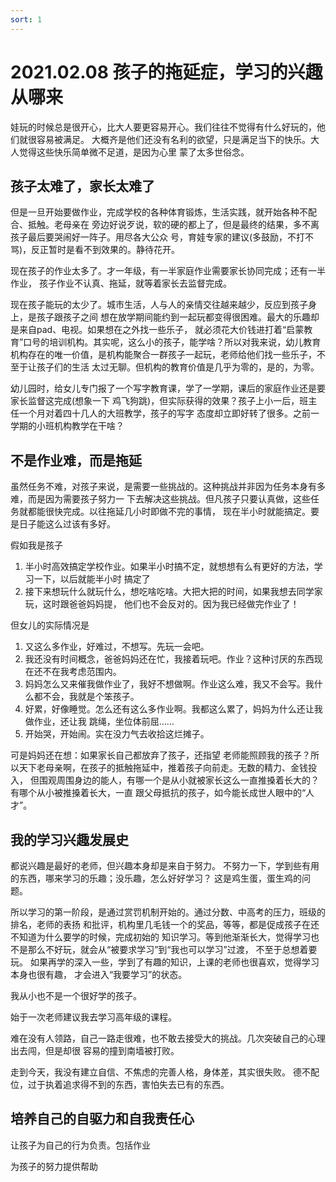 ```yaml
---
sort: 1
---
```


# 2021.02.08 孩子的拖延症，学习的兴趣从哪来

娃玩的时候总是很开心，比大人要更容易开心。我们往往不觉得有什么好玩的，他们就很容易被满足。
大概齐是他们还没有名利的欲望，只是满足当下的快乐。大人觉得这些快乐简单微不足道，是因为心里
蒙了太多世俗念。

## 孩子太难了，家长太难了
但是一旦开始要做作业，完成学校的各种体育锻炼，生活实践，就开始各种不配合、抵触。老母亲在
旁边好说歹说，软的硬的都上了，但是最终的结果，多不离孩子最后要哭闹好一阵子。用尽各大公众
号，育娃专家的建议(多鼓励，不打不骂)，反正暂时是看不到效果的。静待花开。

现在孩子的作业太多了。才一年级，有一半家庭作业需要家长协同完成；还有一半作业，
孩子作业不认真、拖延，就等着家长去监督完成。

现在孩子能玩的太少了。城市生活，人与人的亲情交往越来越少，反应到孩子身上，是孩子跟孩子之间
想在放学期间能约到一起玩都变得很困难。最大的乐趣却是来自pad、电视。如果想在之外找一些乐子，
就必须花大价钱进打着“启蒙教育”口号的培训机构。其实呢，这么小的孩子，能学啥？所以对我来说，幼儿教育
机构存在的唯一价值，是机构能聚合一群孩子一起玩，老师给他们找一些乐子，不至于让孩子们的生活
太过无聊。但机构的教育价值是几乎为零的，是的，为零。

幼儿园时，给女儿专门报了一个写字教育课，学了一学期，课后的家庭作业还是要家长监督这完成(想象一下
鸡飞狗跳)，但实际获得的效果？孩子上小一后，班主任一个月对着四十几人的大班教学，孩子的写字
态度却立即好转了很多。之前一学期的小班机构教学在干啥？

## 不是作业难，而是拖延
虽然任务不难，对孩子来说，是需要一些挑战的。这种挑战并非因为任务本身有多难，而是因为需要孩子努力一
下去解决这些挑战。但凡孩子只要认真做，这些任务就都能很快完成。以往拖延几小时即做不完的事情，
现在半小时就能搞定。要是日子能这么过该有多好。

假如我是孩子
1. 半小时高效搞定学校作业。如果半小时搞不定，就想想有么有更好的方法，学习一下，以后就能半小时
搞定了
2. 接下来想玩什么就玩什么，想吃啥吃啥。大把大把的时间，如果我想去同学家玩，这时跟爸爸妈妈提，
他们也不会反对的。因为我已经做完作业了！

但女儿的实际情况是
1. 又这么多作业，好难过，不想写。先玩一会吧。
2. 我还没有时间概念，爸爸妈妈还在忙，我接着玩吧。作业？这种讨厌的东西现在还不在我考虑范围内。
3. 妈妈怎么又来催我做作业了，我好不想做啊。作业这么难，我又不会写。我什么都不会，我就是个笨孩子。
4. 好累，好像睡觉。怎么还有这么多作业啊。我都这么累了，妈妈为什么还让我做作业，还让我
跳绳，坐位体前屈……
5. 开始哭，开始闹。实在没力气去收拾这烂摊子。

可是妈妈还在想：如果家长自己都放弃了孩子，还指望
老师能照顾我的孩子？所以天下老母亲啊，在孩子的抵触拖延中，推着孩子向前走。无数的精力、金钱投入，
但围观周围身边的能人，有哪一个是从小就被家长这么一直推搡着长大的？有哪个从小被推搡着长大，一直
跟父母抵抗的孩子，如今能长成世人眼中的“人才”。

## 我的学习兴趣发展史
都说兴趣是最好的老师，但兴趣本身却是来自于努力。
不努力一下，学到些有用的东西，哪来学习的乐趣；没乐趣，怎么好好学习？
这是鸡生蛋，蛋生鸡的问题。

所以学习的第一阶段，是通过赏罚机制开始的。通过分数、中高考的压力，班级的排名，老师的表扬
和批评，机构里几毛钱一个的奖品，等等，都是促成孩子在还不知道为什么要学的时候，完成初始的
知识学习。等到他渐渐长大，觉得学习也不是那么不好玩，就会从“被要求学习”到“我也可以学习”过渡，
不至于总想着要玩。
如果再学的深入一些，学到了有趣的知识，上课的老师也很喜欢，觉得学习本身也很有趣，
才会进入“我要学习”的状态。

我从小也不是一个很好学的孩子。

始于一次老师建议我去学习高年级的课程。

难在没有人领路，自己一路走很难，也不敢去接受大的挑战。几次突破自己的心理出去闯，但是却很
容易的撞到南墙被打败。

走到今天，我没有建立自信、不焦虑的完善人格，身体差，其实很失败。
德不配位，过于执着追求得不到的东西，害怕失去已有的东西。

## 培养自己的自驱力和自我责任心
让孩子为自己的行为负责。包括作业

为孩子的努力提供帮助
